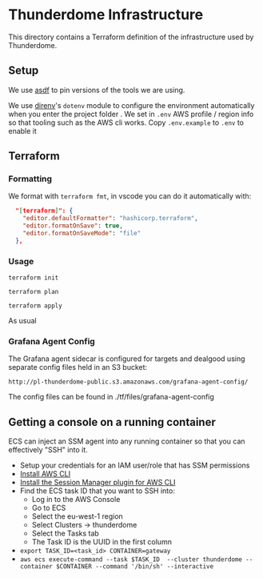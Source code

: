 # Thunderdome Infrastructure

This directory contains a Terraform definition of the infrastructure used by Thunderdome.







## Setup

We use [asdf](https://asdf-vm.com/) to pin versions of the tools we are using. 

We use [direnv](https://direnv.net/)'s `dotenv` module to configure the
environment automatically when you enter the project folder . We set in `.env`
AWS profile / region info so that tooling such as the AWS cli works. Copy
`.env.example` to `.env` to enable it

## Terraform

### Formatting 

We format with `terraform fmt`, in vscode you can do it automatically with:

```json
  "[terraform]": {
    "editor.defaultFormatter": "hashicorp.terraform",
    "editor.formatOnSave": true,
    "editor.formatOnSaveMode": "file"
  },
```

### Usage

```
terraform init
```

```
terraform plan
```

```
terraform apply
```

As usual


### Grafana Agent Config

The Grafana agent sidecar is configured for targets and dealgood using separate config files held in an S3 bucket:

	http://pl-thunderdome-public.s3.amazonaws.com/grafana-agent-config/

The config files can be found in ./tf/files/grafana-agent-config


## Getting a console on a running container

ECS can inject an SSM agent into any running container so that you can
effectively "SSH" into it.

* Setup your credentials for an IAM user/role that has SSM permissions
* [Install AWS CLI](https://docs.aws.amazon.com/cli/latest/userguide/getting-started-install.html)
* [Install the Session Manager plugin for AWS CLI](https://docs.aws.amazon.com/systems-manager/latest/userguide/session-manager-working-with-install-plugin.html)
* Find the ECS task ID that you want to SSH into:
  - Log in to the AWS Console
  - Go to ECS
  - Select the eu-west-1 region
  - Select Clusters -> thunderdome
  - Select the Tasks tab
  - The Task ID is the UUID in the first column
* `export TASK_ID=<task_id> CONTAINER=gateway`
* `aws ecs execute-command --task $TASK_ID  --cluster thunderdome --container $CONTAINER --command '/bin/sh' --interactive`
